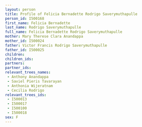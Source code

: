 ```yaml
---
layout: person
title: Profile of Felicia Bernadette Rodrigo Saverymuthapulle
person_id: I500168
first_name: Felicia Bernadette
last_name: Rodrigo Saverymuthapulle
full_name: Felicia Bernadette Rodrigo Saverymuthapulle
mother: Mary Therese Clara Anandappa
mother_id: I500024
father: Victor Francis Rodrigo Saverymuthapulle
father_id: I500025
children:
children_ids:
partners:
partner_ids:
relevant_trees_names:
 - Anthony Anandappa
 - Saviel Pieris Tavarayan
 - Anthonia Wijeratnam
 - Cecilia Rodrigo
relevant_trees_ids:
 - I500013
 - I500017
 - I500100
 - I500018
sex: F
---
```



